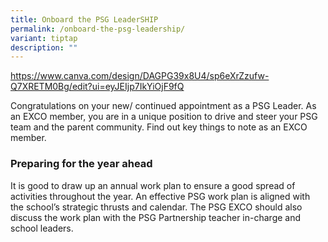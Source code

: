 ```yaml
---
title: Onboard the PSG LeaderSHIP
permalink: /onboard-the-psg-leadership/
variant: tiptap
description: ""
---
```

<p></p>
<p><a href="https://www.canva.com/design/DAGPG39x8U4/sp6eXrZzufw-Q7XRETM0Bg/edit?ui=eyJEIjp7IkYiOjF9fQ" rel="noopener noreferrer nofollow" target="_blank">https://www.canva.com/design/DAGPG39x8U4/sp6eXrZzufw-Q7XRETM0Bg/edit?ui=eyJEIjp7IkYiOjF9fQ</a>
</p>
<p>Congratulations on your new/ continued appointment as a PSG Leader. As
an EXCO member, you are in a unique position to drive and steer your PSG
team and the parent community. Find out key things to note as an EXCO member.</p>
<h3><strong>Preparing for the year ahead</strong></h3>
<p>It is good to draw up an annual work plan to ensure a good spread of activities
throughout the year. An effective PSG work plan is aligned with the school’s
strategic thrusts and calendar. The PSG EXCO should also discuss the work
plan with the PSG Partnership teacher in-charge and school leaders.</p>
<p></p>